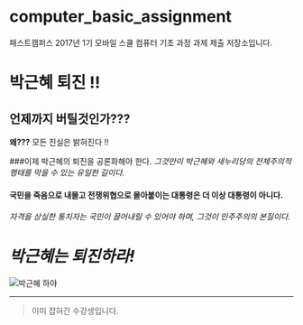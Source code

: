 # computer_basic_assignment
패스트캠퍼스 2017년 1기 모바일 스쿨 컴퓨터 기초 과정 과제 제출 저장소입니다.

# 박근혜 퇴진  !!

## 언제까지 버틸것인가???
 **왜???** 모든 진실은 밝혀진다 !!

###이제 박근혜의 퇴진을 공론화해야 한다. 
*그것만이 박근혜와 새누리당의 전체주의적 행태를 막을 수 있는 유일한 길이다.*
#### 국민을 죽음으로 내몰고 전쟁위협으로 몰아붙이는 대통령은 더 이상 대통령이 아니다. 
_자격을 상실한 통치자는 국민이 끌어내릴 수 있어야 하며, 그것이 민주주의의 본질이다._
# _박근혜는 퇴진하라!_





![박근혜 하야](https://search1.kakaocdn.net/argon/0x200_85_hr/6VpSDgzUGpk)

----
>이미 잡혀간 수강생입니다.
